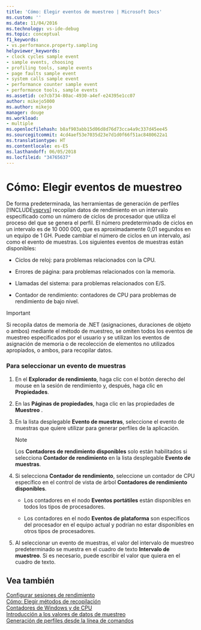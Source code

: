```yaml
---
title: 'Cómo: Elegir eventos de muestreo | Microsoft Docs'
ms.custom: ''
ms.date: 11/04/2016
ms.technology: vs-ide-debug
ms.topic: conceptual
f1_keywords:
- vs.performance.property.sampling
helpviewer_keywords:
- clock cycles sample event
- sample events, choosing
- profiling tools, sample events
- page faults sample event
- system calls sample event
- performance counter sample event
- performance tools, sample events
ms.assetid: ce7cb734-80ac-4930-a4ef-e24395e1cc07
author: mikejo5000
ms.author: mikejo
manager: douge
ms.workload:
- multiple
ms.openlocfilehash: b8af903abb15d06d8d76d73cca4a9c337d45ee45
ms.sourcegitcommit: 4cd4aef53e7035d23e7d1d0f66f51ac8480622a1
ms.translationtype: HT
ms.contentlocale: es-ES
ms.lasthandoff: 06/05/2018
ms.locfileid: "34765637"
---
```

# <a name="how-to-choose-sampling-events"></a>Cómo: Elegir eventos de muestreo
De forma predeterminada, las herramientas de generación de perfiles [!INCLUDE[vsprvs](../code-quality/includes/vsprvs_md.md)] recopilan datos de rendimiento en un intervalo especificado como un número de ciclos de procesador que utiliza el proceso del que se genera el perfil. El número predeterminado de ciclos en un intervalo es de 10 000 000, que es aproximadamente 0,01 segundos en un equipo de 1 GH. Puede cambiar el número de ciclos en un intervalo, así como el evento de muestras. Los siguientes eventos de muestras están disponibles:  
  
-   Ciclos de reloj: para problemas relacionados con la CPU.  
  
-   Errores de página: para problemas relacionados con la memoria.  
  
-   Llamadas del sistema: para problemas relacionados con E/S.  
  
-   Contador de rendimiento: contadores de CPU para problemas de rendimiento de bajo nivel.  
  
> [!IMPORTANT]
>  Si recopila datos de memoria de .NET (asignaciones, duraciones de objeto o ambos) mediante el método de muestreo, se omiten todos los eventos de muestreo especificados por el usuario y se utilizan los eventos de asignación de memoria o de recolección de elementos no utilizados apropiados, o ambos, para recopilar datos.  
  
### <a name="to-select-a-sample-event"></a>Para seleccionar un evento de muestras  
  
1.  En el **Explorador de rendimiento**, haga clic con el botón derecho del mouse en la sesión de rendimiento y, después, haga clic en **Propiedades**.  
  
2.  En las **Páginas de propiedades**, haga clic en las propiedades de **Muestreo** .  
  
3.  En la lista desplegable **Evento de muestras**, seleccione el evento de muestras que quiere utilizar para generar perfiles de la aplicación.  
  
    > [!NOTE]
    >  Los **Contadores de rendimiento disponibles** solo están habilitados si selecciona **Contador de rendimiento** en la lista desplegable **Evento de muestras**.  
  
4.  Si selecciona **Contador de rendimiento**, seleccione un contador de CPU específico en el control de vista de árbol **Contadores de rendimiento disponibles**.  
  
    -   Los contadores en el nodo **Eventos portátiles** están disponibles en todos los tipos de procesadores.  
  
    -   Los contadores en el nodo **Eventos de plataforma** son específicos del procesador en el equipo actual y podrían no estar disponibles en otros tipos de procesadores.  
  
5.  Al seleccionar un evento de muestras, el valor del intervalo de muestreo predeterminado se muestra en el cuadro de texto **Intervalo de muestreo**. Si es necesario, puede escribir el valor que quiera en el cuadro de texto.  
  
## <a name="see-also"></a>Vea también  
 [Configurar sesiones de rendimiento](../profiling/configuring-performance-sessions.md)   
 [Cómo: Elegir métodos de recopilación](../profiling/how-to-choose-collection-methods.md)   
 [Contadores de Windows y de CPU](../profiling/cpu-and-windows-counters.md)   
 [Introducción a los valores de datos de muestreo](../profiling/understanding-sampling-data-values.md)   
 [Generación de perfiles desde la línea de comandos](../profiling/using-the-profiling-tools-from-the-command-line.md)
